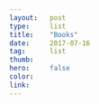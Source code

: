 ```yaml
---
layout:   post
type:     list
title:    "Books"
date:     2017-07-16
tag:      list
thumb:    
hero:     false
color:    
link:     
---
```


<div id="books"></div>

<script>
    var getElemsByTagName = (el, name) => [].slice.call(
        el.getElementsByTagName(name))

    var url = "https://www.goodreads.com/review/list?key=nYbWWcKi6ukB6HsRTnVZHQ&v=2&id=22590268&shelf=72965815&per_page=20"

    fetch(url, { mode: 'cors' })
        .then(response => response.text())
        .then(text => (new window.DOMParser()).parseFromString(text, "text/xml"))
        .then(xml => {
            var reviewHtml = getElemsByTagName(xml, 'review').map(review => {
                var book = getElemsByTagName(review, 'book')[0]
                var image_url = getElemsByTagName(book, 'image_url')[0].innerHTML
                var title = getElemsByTagName(book, 'title')[0].innerHTML

                return `
                <div class="grid-item">
                    <img src="${image_url}" />
                    <h1>${title}</h1>
                </div>
                `
            })

            console.log(reviewHtml)

            var html = reviewHtml.join(' ')
            document.getElementById('books').innerHTML = html
            // document.body.innerHTML = html
        })
</script>